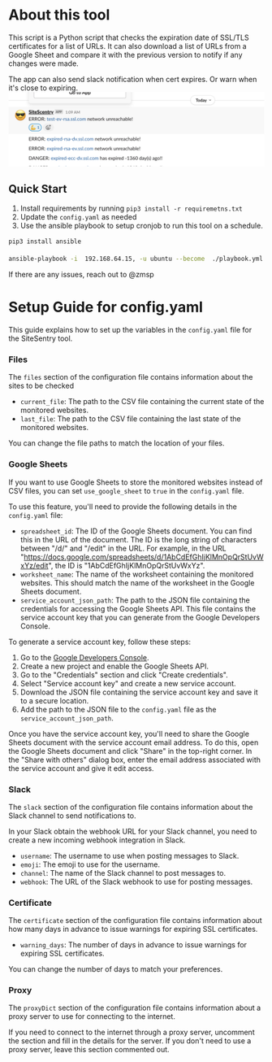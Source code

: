 # About this tool
This script is a Python script that checks the expiration date of SSL/TLS certificates for a list of URLs. It can also download a list of URLs from a Google Sheet and compare it with the previous version to notify if any changes were made.

The app can also send slack notification when cert expires. Or warn when it's close to expiring.
![Screenshot of my app](screenshots/screenshot.png)

## Quick Start
1. Install requirements by running `pip3 install -r requiremetns.txt`
2. Update the `config.yaml` as needed
3. Use the ansible playbook to setup cronjob to run this tool on a schedule.

```bash
pip3 install ansible

ansible-playbook -i  192.168.64.15, -u ubuntu --become  ./playbook.yml  -vv


```

If there are any issues, reach out to @zmsp



# Setup Guide for config.yaml

This guide explains how to set up the variables in the `config.yaml` file for the SiteSentry tool. 

### Files

The `files` section of the configuration file contains information about the sites to be checked

- `current_file`: The path to the CSV file containing the current state of the monitored websites.
- `last_file`: The path to the CSV file containing the last state of the monitored websites.

You can change the file paths to match the location of your files. 

### Google Sheets

If you want to use Google Sheets to store the monitored websites instead of CSV files, you can set `use_google_sheet` to `true` in the `config.yaml` file. 

To use this feature, you'll need to provide the following details in the `config.yaml` file:

- `spreadsheet_id`: The ID of the Google Sheets document. You can find this in the URL of the document. The ID is the long string of characters between "/d/" and "/edit" in the URL. For example, in the URL "https://docs.google.com/spreadsheets/d/1AbCdEfGhIjKlMnOpQrStUvWxYz/edit", the ID is "1AbCdEfGhIjKlMnOpQrStUvWxYz".
- `worksheet_name`: The name of the worksheet containing the monitored websites. This should match the name of the worksheet in the Google Sheets document.
- `service_account_json_path`: The path to the JSON file containing the credentials for accessing the Google Sheets API. This file contains the service account key that you can generate from the Google Developers Console. 

To generate a service account key, follow these steps:

1. Go to the [Google Developers Console](https://console.developers.google.com/).
2. Create a new project and enable the Google Sheets API.
3. Go to the "Credentials" section and click "Create credentials".
4. Select "Service account key" and create a new service account.
5. Download the JSON file containing the service account key and save it to a secure location.
6. Add the path to the JSON file to the `config.yaml` file as the `service_account_json_path`.

Once you have the service account key, you'll need to share the Google Sheets document with the service account email address. To do this, open the Google Sheets document and click "Share" in the top-right corner. In the "Share with others" dialog box, enter the email address associated with the service account and give it edit access.

### Slack

The `slack` section of the configuration file contains information about the Slack channel to send notifications to. 

In your Slack obtain the webhook URL for your Slack channel, you need to create a new incoming webhook integration in Slack. 
- `username`: The username to use when posting messages to Slack.
- `emoji`: The emoji to use for the username.
- `channel`: The name of the Slack channel to post messages to.
- `webhook`: The URL of the Slack webhook to use for posting messages.

### Certificate

The `certificate` section of the configuration file contains information about how many days in advance to issue warnings for expiring SSL certificates.

- `warning_days`: The number of days in advance to issue warnings for expiring SSL certificates.

You can change the number of days to match your preferences.

### Proxy

The `proxyDict` section of the configuration file contains information about a proxy server to use for connecting to the internet. 

If you need to connect to the internet through a proxy server, uncomment the section and fill in the details for the server. If you don't need to use a proxy server, leave this section commented out. 
